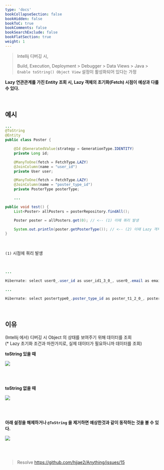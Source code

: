 ```yaml
---
type: 'docs'
bookCollapseSection: false
bookHidden: false
bookToC: true
bookComments: false
bookSearchExclude: false
bookFlatSection: true
weight: 1
---
```



> Intellij 디버깅 시, 
> 
> Build, Execution, Deployment > Debugger > Data Views > Java > `Enable toString() Object View` 설정이 활성화되어 있다는 가정


**Lazy 연관관계를 가진 Entity 조회 시, Lazy 객체의 초기화(Fetch) 시점이 예상과 다를 수 있다.**


<br>

## 예시

```java
...
@ToString
@Entity
public class Poster {

    @Id @GeneratedValue(strategy = GenerationType.IDENTITY)
    private Long id;

    @ManyToOne(fetch = FetchType.LAZY)
    @JoinColumn(name = "user_id")
    private User user;

    @ManyToOne(fetch = FetchType.LAZY)
    @JoinColumn(name = "poster_type_id")
    private PosterType posterType;

    ...
```

```java
public void test() {
    List<Poster> allPosters = posterRepository.findAll();

    Poster poster = allPosters.get(0); // <-- (1) 이때 쿼리 발생

    System.out.println(poster.getPosterType()); // <-- (2) 이때 Lazy 객체가 사용되니까, 이때 쿼리가 발생하는 것 예상
}
```

<br>

`(1)` 시점에 쿼리 발생

<br>

```java
...

Hibernate: select user0_.user_id as user_id1_3_0_, user0_.email as email2_3_0_, user0_.is_activated as is_activ3_3_0_, user0_.is_authenticated as is_authe4_3_0_, user0_.name as name5_3_0_, user0_.oauth_type as oauth_ty6_3_0_, user0_.phone as phone7_3_0_, user0_.role as role8_3_0_ from user user0_ where user0_.user_id=?

...

Hibernate: select postertype0_.poster_type_id as poster_t1_2_0_, postertype0_.height as height2_2_0_, postertype0_.type as type3_2_0_, postertype0_.width as width4_2_0_ from poster_type postertype0_ where postertype0_.poster_type_id=?
```

<br>

## 이유

(Intellij 에서) 디버깅 시 Object 의 상태를 보여주기 위해 데이터를 조회 <br>
(* Lazy 초기화 조건과 마찬가지로, 실제 데이터가 필요하니까 데이터를 조회)


**toString 있을 때**

<img src="/images/toString%20ON.png">

<br><br>

**toString 없을 때**

<img src="/images/toString%20OFF.png">

<br><br>

**아래 설정을 해제하거나 `@ToString` 을 제거하면 예상한것과 같이 동작하는 것을 볼 수 있다.**

<img src="/images/toString%20Option.png">


<br><br>

> Resolve https://github.com/hjjae2/Anything/issues/15
